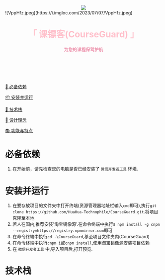 <div style="display:flex;justify-content:center;">
<span style="position:relative">
<a href="https://github.com/HuaHua-Technophile/CourseGuard.git">
<img src="https://i.imgloc.com/2023/07/07/VprnIx.png"/>
</a>
<!-- <img src="https://i.imgloc.com/2023/07/07/VppByy.png" style="position:absolute;left:0%;width:15vw;"/> -->
</span>
</div>
![VppHfz.jpeg](https://i.imgloc.com/2023/07/07/VppHfz.jpeg)
<h1 align="center" style="color:pink;">「 课镖客(CourseGuard) 」</h1>

<h4 align="center" style="color:#ED93AD;">为您的课程保驾护航</h4>

<br />
<br />
<br />
<br />

[🐛 必备依赖](#必备依赖)

[📦 安装并运行](#安装并运行)

[👻 技术栈](#技术栈)

[📖 设计理念](#设计理念)

[📚 功能与特点](#功能与特点)

# 必备依赖

1. 在开始前，请先检查您的电脑是否已经安装了 `微信开发者工具` 环境.

# 安装并运行

1. 在要存放项目的文件夹中打开终端(资源管理器地址栏输入`cmd`即可),执行`git clone https://github.com/HuaHua-Technophile/CourseGuard.git`.将项目克隆至本地
2. 若人在国内,推荐安装'淘宝镜像源'.在命令终端中执行`$ npm install -g cnpm --registry=https://registry.npmmirror.com`即可
3. 在命令终端中执行`cd .\CourseGuard`,移至项目文件夹内(CourseGuard)
4. 在命令终端中执行`cnpm i`或`cnpm install`,使用淘宝镜像源安装项目依赖
5. 在 `微信开发者工具` 中,导入项目后,打开预览.

# 技术栈
